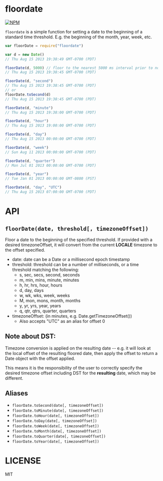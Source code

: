 floordate
=========

[![NPM](https://nodei.co/npm/floordate.png)](https://nodei.co/npm/floordate/)

`floordate` is a simple function for setting a date to the beginning of a standard time threshold. E.g. the beginning of the month, year, week, etc.

```js
var floorDate = require("floordate")

var d = new Date()
// Thu Aug 15 2013 19:38:49 GMT-0700 (PDT)

floorDate(d, 5000) // floor to the nearest 5000 ms interval prior to now
// Thu Aug 15 2013 19:38:45 GMT-0700 (PDT)

floorDate(d, "second")
// Thu Aug 15 2013 19:38:45 GMT-0700 (PDT)
// or
floorDate.toSecond(d)
// Thu Aug 15 2013 19:38:45 GMT-0700 (PDT)

floorDate(d, "minute")
// Thu Aug 15 2013 19:38:00 GMT-0700 (PDT)

floorDate(d, "hour")
// Thu Aug 15 2013 19:00:00 GMT-0700 (PDT)

floorDate(d, "day")
// Thu Aug 15 2013 00:00:00 GMT-0700 (PDT)

floorDate(d, "week")
// Sun Aug 11 2013 00:00:00 GMT-0700 (PDT)

floorDate(d, "quarter")
// Mon Jul 01 2013 00:00:00 GMT-0700 (PDT)

floorDate(d, "year")
// Tue Jan 01 2013 00:00:00 GMT-0800 (PST)

floorDate(d, "day", "UTC")
// Thu Aug 15 2013 07:00:00 GMT-0700 (PDT)

```

API
===

`floorDate(date, threshold[, timezoneOffset])`
----------------------

Floor a date to the beginning of the specified threshold. If provided with a desired timezoneOffset, it will convert from the current **LOCALE** timezone to the offset specified.

  * date: date can be a Date or a millisecond epoch timestamp
  * threshold: threshold can be a number of milliseconds, or a time threshold matching the following:
    * s, sec, secs, second, seconds
    * m, min, mins, minute, minutes
    * h, hr, hrs, hour, hours
    * d, day, days
    * w, wk, wks, week, weeks
    * M, mon, mons, month, months
    * y, yr, yrs, year, years
    * q, qtr, qtrs, quarter, quarters
  * timezoneOffset: (in minutes, e.g. Date.getTimezoneOffset())
    * Also accepts "UTC" as an alias for offset 0

Note about DST:
---

Timezone conversion is applied on the resulting date -- e.g. it will look at the local offset of the resulting floored date, then apply the offset to return a Date object with the offset applied.

This means it is the responsibility of the user to correctly specify the desired timezone offset including DST for the **resulting** date, which may be different.

Aliases
-------

  * `floorDate.toSecond(date[, timezoneOffset])`
  * `floorDate.toMinute(date[, timezoneOffset])`
  * `floorDate.toHour(date[, timezoneOffset])`
  * `floorDate.toDay(date[, timezoneOffset])`
  * `floorDate.toWeek(date[, timezoneOffset])`
  * `floorDate.toMonth(date[, timezoneOffset])`
  * `floorDate.toQuarter(date[, timezoneOffset])`
  * `floorDate.toYear(date[, timezoneOffset])`

LICENSE
=======
MIT
